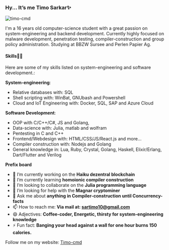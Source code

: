 ### Hy... It’s me Timo Sarkar✨


<p align="left"> <img src="https://komarev.com/ghpvc/?username=timo-cmd" alt="timo-cmd" /> </p>

I'm a 16 years old computer-science student with a great passion on system-engineering and backend development. Currently highly focused on malware development, penetration testing, compiler-construction and group policy administration. Studying at BBZW Sursee and Perlen Papier Ag. 

#### Skills💪🏻

Here are some of my skills listed on system-engineering and software development.:

 **System-engineering**: 
 
  - Relative databases with: SQL 
  - Shell scripting with: WinBat, GNUbash and Powershell 
  - Cloud and IoT Engineering with: Docker, SQL, SAP and Azure Cloud 

 **Software Development**:
 
  - OOP with C/C++/C#, JS and Golang,
  - Data-science with: Julia, matlab and wolfram
  - Pentesting in C and C++
  - Frontend/Webdesign with: HTML/CSS/JS/React.js and more...
  - Compiler construction with: Nodejs and Golang
  - General knowledge in: Lua, Ruby, Crystal, Golang, Haskell, Elixir/Erlang, Dart/Flutter and Verilog


**Prefix board**

- 🔭 I’m currently working on the **Haiku dezentral blockchain**
- 🌱 I’m currently learning **homoionic compiler construction**
- 👯 I’m looking to collaborate on the **Julia programming language**
- 🤔 I’m looking for help with the **Magnar cryptominer**
- 💬 Ask me about **anything in Compiler-construction until Concurrency-facts**
- 📫 How to reach me: **Via mail at: sartimo10@gmail.com**
- 😄 Adjectives: **Coffee-coder, Energetic, thirsty for system-engineering knowledge** 
- ⚡ Fun fact: **Banging your head against a wall for one hour burns 150 calories.**

Follow me on my website: <a href="http://timo-cmd.github.io">Timo-cmd</a>

